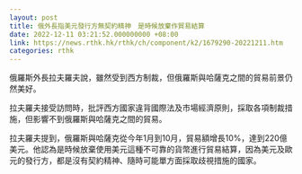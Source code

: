 ```yaml
---
layout: post
title: 俄外長指美元發行方無契約精神　是時候放棄作貿易結算
date: 2022-12-11 03:21:52.000000000 +08:00
link: https://news.rthk.hk/rthk/ch/component/k2/1679290-20221211.htm
categories: rthk
---
```


俄羅斯外長拉夫羅夫說，雖然受到西方制裁，但俄羅斯與哈薩克之間的貿易前景仍然美好。

拉夫羅夫接受訪問時，批評西方國家違背國際法及市場經濟原則，採取各項制裁措施，但影響不到俄羅斯與哈薩克之間的貿易。

拉夫羅夫提到，俄羅斯與哈薩克從今年1月到10月，貿易額增長10%，達到220億美元。他認為是時候放棄使用美元這種不可靠的貨幣進行貿易結算，因為美元及歐元的發行方，都是沒有契約精神、隨時可能單方面採取歧視措施的國家。
